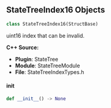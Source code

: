 ## StateTreeIndex16 Objects

```python
class StateTreeIndex16(StructBase)
```

uint16 index that can be invalid.

**C++ Source:**

- **Plugin**: StateTree
- **Module**: StateTreeModule
- **File**: StateTreeIndexTypes.h

<a id="unreal.StateTreeIndex16.__init__"></a>

#### __init__

```python
def __init__() -> None
```

<a id="unreal.StateTreeDataHandle"></a>